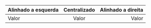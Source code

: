 Alinhado a esquerda | Centralizado | Alinhado a direita
:--------- | :------: | -------:
Valor | Valor | Valor
